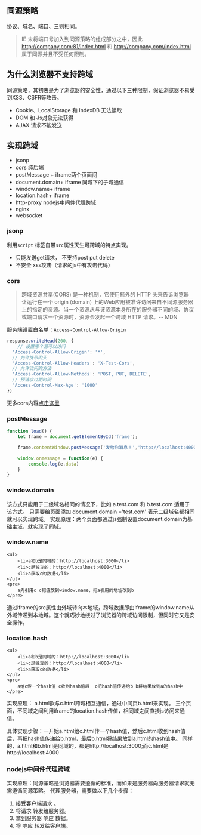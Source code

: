 ## 同源策略

协议、域名、端口、三则相同。

> IE 未将端口号加入到同源策略的组成部分之中，因此 http://company.com:81/index.html 和 http://company.com/index.html  属于同源并且不受任何限制。

## 为什么浏览器不支持跨域
同源策略，其初衷是为了浏览器的安全性，通过以下三种限制，保证浏览器不易受到XSS、CSFR等攻击。

- Cookie、LocalStorage 和 IndexDB 无法读取
- DOM 和 Js对象无法获得
- AJAX 请求不能发送

## 实现跨域

- jsonp
- cors 纯后端
- postMessage + iframe两个页面间
- document.domain+ iframe 同域下的子域通信
- window.name+ iframe
- location.hash+ iframe
- http-proxy nodejs中间件代理跨域
- nginx
- websocket


### jsonp

利用`script` 标签自带`src`属性天生可跨域的特点实现。

- 只能发送get请求， 不支持post put delete
- 不安全 xss攻击（请求的js中有攻击代码）

### cors

>跨域资源共享(CORS) 是一种机制，它使用额外的 HTTP 头来告诉浏览器  让运行在一个 origin (domain) 上的Web应用被准许访问来自不同源服务器上的指定的资源。当一个资源从与该资源本身所在的服务器不同的域、协议或端口请求一个资源时，资源会发起一个跨域 HTTP 请求。-- MDN


服务端设置白名单：`Access-Control-Allow-Origin`


```javascript
response.writeHead(200, {
	// 设置哪个源可以访问
  'Access-Control-Allow-Origin': '*',
  // 允许携带的头
  'Access-Control-Allow-Headers': 'X-Test-Cors',
  // 允许访问的方法
  'Access-Control-Allow-Methods': 'POST, PUT, DELETE',
  // 预请求过期时间
  'Access-Control-Max-Age': '1000'
})
```


更多cors内容[点击这里](https://developer.mozilla.org/zh-CN/docs/Web/HTTP/Access_control_CORS)


### postMessage

```javascript
function load() {
	let frame = document.getElementById('frame');

	frame.contentWindow.postMessage('发给你消息！','http://localhost:4000/3_postMessage2.html')

	window.onmessage = function(e) {
		console.log(e.data)
	}
}
```

### window.domain

该方式只能用于二级域名相同的情况下，比如 a.test.com 和 b.test.com 适用于该方式。
只需要给页面添加 document.domain ='test.com' 表示二级域名都相同就可以实现跨域。
实现原理：两个页面都通过js强制设置document.domain为基础主域，就实现了同域。


### window.name

```
<ul>
	<li>a和b是同域的：http://localhost:3000</li>
	<li>c是独立的：http://localhost:4000</li>
	<li>a获取c的数据</li>
</ul>
<pre>
	a先引用c c把值放到window.name，把a引用的地址改到b
</pre>
```

通过iframe的src属性由外域转向本地域，跨域数据即由iframe的window.name从外域传递到本地域。这个就巧妙地绕过了浏览器的跨域访问限制，但同时它又是安全操作。



### location.hash

```
<ul>
	<li>a和b是同域的：http://localhost:3000</li>
	<li>c是独立的：http://localhost:4000</li>
	<li>a获取c的数据</li>
</ul>
<pre>
	a给c传一个hash值 c收到hash值后  c把hash值传递给b b将结果放到a的hash中
</pre>
```

实现原理： a.html欲与c.html跨域相互通信，通过中间页b.html来实现。 三个页面，不同域之间利用iframe的location.hash传值，相同域之间直接js访问来通信。

具体实现步骤：一开始a.html给c.html传一个hash值，然后c.html收到hash值后，再把hash值传递给b.html，最后b.html将结果放到a.html的hash值中。
同样的，a.html和b.html是同域的，都是http://localhost:3000;而c.html是http://localhost:4000


### nodejs中间件代理跨域

实现原理：同源策略是浏览器需要遵循的标准，而如果是服务器向服务器请求就无需遵循同源策略。 代理服务器，需要做以下几个步骤：

1. 接受客户端请求 。
2. 将请求 转发给服务器。
3. 拿到服务器 响应 数据。
4. 将 响应 转发给客户端。








